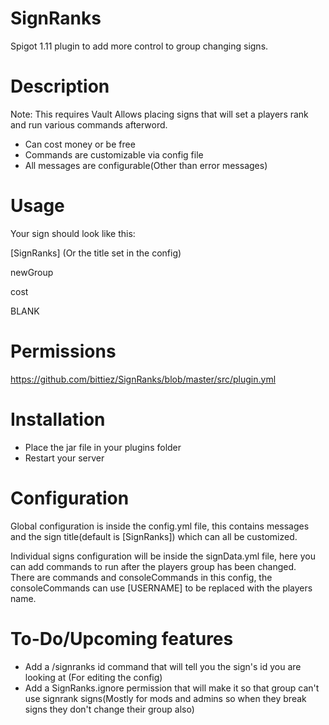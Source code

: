 # SignRanks

Spigot 1.11 plugin to add more control to group changing signs.


# Description
Note: This requires Vault
Allows placing signs that will set a players rank and run various commands afterword.

- Can cost money or be free
- Commands are customizable via config file
- All messages are configurable(Other than error messages)

# Usage

Your sign should look like this:

[SignRanks] (Or the title set in the config)

newGroup

cost

BLANK


# Permissions

https://github.com/bittiez/SignRanks/blob/master/src/plugin.yml


# Installation

- Place the jar file in your plugins folder
- Restart your server


# Configuration

Global configuration is inside the config.yml file, this contains messages and the sign title(default is [SignRanks]) which can all be customized.

Individual signs configuration will be inside the signData.yml file, here you can add commands to run after the players group has been changed.  
There are commands and consoleCommands in this config, the consoleCommands can use [USERNAME] to be replaced with the players name.


# To-Do/Upcoming features

- Add a /signranks id command that will tell you the sign's id you are looking at (For editing the config)
- Add a SignRanks.ignore permission that will make it so that group can't use signrank signs(Mostly for mods and admins so when they break signs they don't change their group also)
